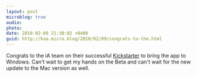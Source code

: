 ```yaml
---
layout: post
microblog: true
audio: 
photo: 
date: 2018-02-09 21:30:02 +0400
guid: http://kaa.micro.blog/2018/02/09/congrats-to-the.html
---
```

Congrats to the iA team on their successful [Kickstarter](https://www.kickstarter.com/projects/reichenstein/a-focused-writing-app-for-windows) to bring the app to Windows. Can't wait to get my hands on the Beta and can't wait for the new update to the Mac version as well. 
